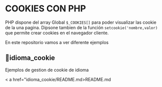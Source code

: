 # COOKIES CON PHP

PHP dispone del array Global ```$_COOKIES[]``` para poder visualizar las cookie de la una pagina. Dipsone tambien de la función ```setcookie('nombre,valor)``` que permite crear cookies en el navegador cliente.

En este repositorio vamos a ver diferente ejemplos

## 📂idioma_cookie

Ejemplos de gestion de cookie de idioma

< a href="idioma_cookie/README.md>README.md</a>